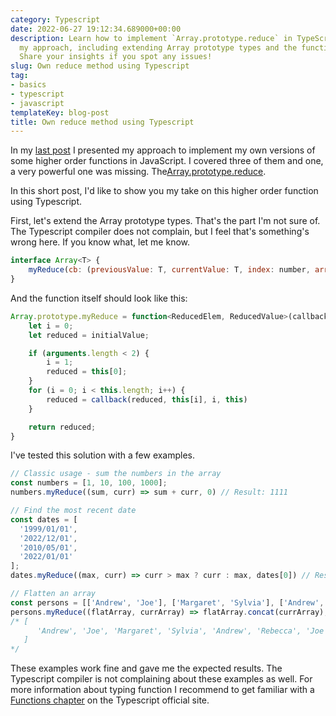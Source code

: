 ```yaml
---
category: Typescript
date: 2022-06-27 19:12:34.689000+00:00
description: Learn how to implement `Array.prototype.reduce` in TypeScript. Discover
  my approach, including extending Array prototype types and the function definition.
  Share your insights if you spot any issues!
slug: Own reduce method using Typescript
tag:
- basics
- typescript
- javascript
templateKey: blog-post
title: Own reduce method using Typescript
---
```


In my <a href="https://michalmuszynski.com/blog/own-higher-order-functions-implementation/" target="_blank">last post</a> I presented my approach to implement my own versions of some higher order functions in JavaScript. I covered three of them and one, a very powerful one was missing.
The<a href="https://developer.mozilla.org/en-US/docs/Web/JavaScript/Reference/Global_Objects/Array/reduce">Array.prototype.reduce</a>.

In this short post, I'd like to show you my take on this higher order function using Typescript.

First, let's extend the Array prototype types. That's the part I'm not sure of. The Typescript compiler does not complain, but I feel that's something's wrong here. If you know what, let me know.
```javascript
interface Array<T> {
    myReduce(cb: (previousValue: T, currentValue: T, index: number, array: T[]) => T, initialValue: T): T;
}
```

And the function itself should look like this:

```javascript
Array.prototype.myReduce = function<ReducedElem, ReducedValue>(callback: (previousValue: ReducedValue, currentValue: ReducedElem, index: number, array: ReducedElem[]) => ReducedValue, initialValue: ReducedValue): ReducedValue {
    let i = 0;
    let reduced = initialValue;

    if (arguments.length < 2) {
        i = 1;
        reduced = this[0];
    }
    for (i = 0; i < this.length; i++) {
        reduced = callback(reduced, this[i], i, this)
    }

    return reduced;
}
```

I've tested this solution with a few examples.

```javascript
// Classic usage - sum the numbers in the array
const numbers = [1, 10, 100, 1000];
numbers.myReduce((sum, curr) => sum + curr, 0) // Result: 1111

// Find the most recent date
const dates = [
  '1999/01/01',
  '2022/12/01',
  '2010/05/01',
  '2022/01/01'
];
dates.myReduce((max, curr) => curr > max ? curr : max, dates[0]) // Result: '2022/12/01'

// Flatten an array
const persons = [['Andrew', 'Joe'], ['Margaret', 'Sylvia'], ['Andrew', 'Rebecca', 'Joe', 'Sylvia']];
persons.myReduce((flatArray, currArray) => flatArray.concat(currArray), [])
/* [
      'Andrew', 'Joe', 'Margaret', 'Sylvia', 'Andrew', 'Rebecca', 'Joe', 'Sylvia'
   ]
*/
```



These examples work fine and gave me the expected results. The Typescript compiler is not complaining about these examples as well.
For more information about typing function I recommend to get familiar with a <a href="https://www.typescriptlang.org/docs/handbook/2/functions.html" target="_blank">Functions chapter</a> on the Typescript official site.